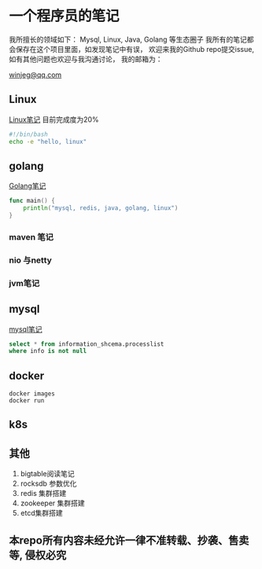 # 一个程序员的笔记


我所擅长的领域如下： Mysql, Linux, Java, Golang 等生态圈子
我所有的笔记都会保存在这个项目里面，如发现笔记中有误， 欢迎来我的Github repo提交issue, 如有其他问题也欢迎与我沟通讨论， 我的邮箱为：

[winjeg@qq.com](mailto:winjeg@qq.com)
## Linux 
[Linux笔记](./linux.md) 目前完成度为20%
```bash
#!/bin/bash
echo -e "hello, linux"

```

## golang
[Golang笔记](./langs/golang/readme.md)
```go
func main() {
    println("mysql, redis, java, golang, linux")
}
```

### maven 笔记

### nio 与netty

### jvm笔记

## mysql
[mysql笔记](mysql.md)
```sql
select * from information_shcema.processlist
where info is not null
```

## docker
```
docker images
docker run
```

## k8s


## 其他
1. bigtable阅读笔记
2. rocksdb 参数优化
3. redis 集群搭建
4. zookeeper 集群搭建
5. etcd集群搭建

## 本repo所有内容未经允许一律不准转载、抄袭、售卖等, 侵权必究
